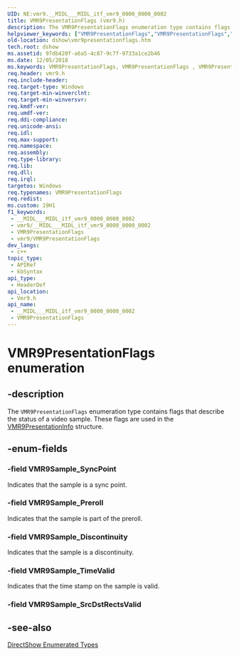 ```yaml
---
UID: NE:vmr9.__MIDL___MIDL_itf_vmr9_0000_0000_0002
title: VMR9PresentationFlags (vmr9.h)
description: The VMR9PresentationFlags enumeration type contains flags that describe the status of a video sample. These flags are used in the VMR9PresentationInfo structure.
helpviewer_keywords: ["VMR9PresentationFlags","VMR9PresentationFlags","VMR9PresentationFlags enumeration [DirectShow]","VMR9PresentationFlagsEnumeration","VMR9Sample_Discontinuity","VMR9Sample_Preroll","VMR9Sample_SyncPoint","VMR9Sample_TimeValid","dshow.vmr9presentationflags","enumeration [DirectShow]","vmr9/VMR9PresentationFlags","vmr9/VMR9Sample_Discontinuity","vmr9/VMR9Sample_Preroll","vmr9/VMR9Sample_SyncPoint","vmr9/VMR9Sample_TimeValid"]
old-location: dshow\vmr9presentationflags.htm
tech.root: dshow
ms.assetid: 97db420f-a6a5-4c87-9c7f-9733a1ce2b46
ms.date: 12/05/2018
ms.keywords: VMR9PresentationFlags, VMR9PresentationFlags , VMR9PresentationFlags enumeration [DirectShow], VMR9PresentationFlagsEnumeration, VMR9Sample_Discontinuity, VMR9Sample_Preroll, VMR9Sample_SyncPoint, VMR9Sample_TimeValid, dshow.vmr9presentationflags, enumeration [DirectShow], vmr9/VMR9PresentationFlags, vmr9/VMR9Sample_Discontinuity, vmr9/VMR9Sample_Preroll, vmr9/VMR9Sample_SyncPoint, vmr9/VMR9Sample_TimeValid
req.header: vmr9.h
req.include-header: 
req.target-type: Windows
req.target-min-winverclnt: 
req.target-min-winversvr: 
req.kmdf-ver: 
req.umdf-ver: 
req.ddi-compliance: 
req.unicode-ansi: 
req.idl: 
req.max-support: 
req.namespace: 
req.assembly: 
req.type-library: 
req.lib: 
req.dll: 
req.irql: 
targetos: Windows
req.typenames: VMR9PresentationFlags
req.redist: 
ms.custom: 19H1
f1_keywords:
 - __MIDL___MIDL_itf_vmr9_0000_0000_0002
 - vmr9/__MIDL___MIDL_itf_vmr9_0000_0000_0002
 - VMR9PresentationFlags
 - vmr9/VMR9PresentationFlags
dev_langs:
 - c++
topic_type:
 - APIRef
 - kbSyntax
api_type:
 - HeaderDef
api_location:
 - Vmr9.h
api_name:
 - __MIDL___MIDL_itf_vmr9_0000_0000_0002
 - VMR9PresentationFlags
---
```


# VMR9PresentationFlags enumeration


## -description

The <code>VMR9PresentationFlags</code> enumeration type contains flags that describe the status of a video sample. These flags are used in the <a href="/previous-versions/windows/desktop/api/vmr9/ns-vmr9-vmr9presentationinfo">VMR9PresentationInfo</a> structure.

## -enum-fields

### -field VMR9Sample_SyncPoint

Indicates that the sample is a sync point.

### -field VMR9Sample_Preroll

Indicates that the sample is part of the preroll.

### -field VMR9Sample_Discontinuity

Indicates that the sample is a discontinuity.

### -field VMR9Sample_TimeValid

Indicates that the time stamp on the sample is valid.

### -field VMR9Sample_SrcDstRectsValid

## -see-also

<a href="/windows/desktop/DirectShow/directshow-enumerated-types">DirectShow Enumerated Types</a>

